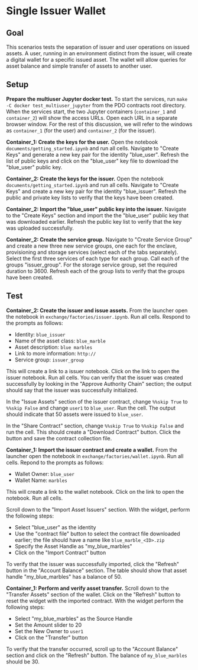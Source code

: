 <!---
Licensed under Creative Commons Attribution 4.0 International License
https://creativecommons.org/licenses/by/4.0/
--->

# Single Issuer Wallet #

## Goal ##

This scenarios tests the separation of issuer and user operations on
issued assets. A user, running in an environment distinct from the
issuer, will create a digital wallet for a specific issued asset. The
wallet will allow queries for asset balance and simple transfer of
assets to another user.

## Setup ##

**Prepare the multiuser Jupyter docker test.** To start the services,
run `make -C docker test_multiuser_jupyter` from the PDO contracts
root directory. When the services start, the two Jupyter containers
(`container_1` and `container_2`) will show the access URLs. Open each
URL in a separate browser window. For the rest of this discussion, we
will refer to the windows as `container_1` (for the user) and
`container_2` (for the issuer).

**Container_1: Create the keys for the user.** Open the notebook
`documents/getting_started.ipynb` and run all cells. Navigate to
"Create Keys" and generate a new key pair for the identity
"blue_user". Refresh the list of public keys and click on the
"blue_user" key file to download the "blue_user" public key.

**Container_2: Create the keys for the issuer.** Open the
notebook `documents/getting_started.ipynb` and run all cells. Navigate
to "Create Keys" and create a new key pair for the identity
"blue_issuer". Refresh the public and private key lists to verify
that the keys have been created.

**Container_2: Import the "blue_user" public key into the issuer.**
Navigate to the "Create Keys" section and import the the "blue_user"
public key that was downloaded earlier. Refresh the public key list to
verify that the key was uploaded successfully.

**Container_2: Create the service group.** Navigate to "Create Service
Group" and create a new three new service groups, one each for the
enclave, provisioning and storage services (select each of the tabs
separately). Select the first three services of each type for each
group. Call each of the groups "issuer_group". For the storage
service group, set the required duration to 3600. Refresh each of the
group lists to verify that the groups have been created.

## Test ##

**Container_2: Create the issuer and issue assets.** From the
launcher open the notebook in
`exchange/factories/issuer.ipynb`. Run all cells. Respond to the
prompts as follows:

* Identity: `blue_issuer`
* Name of the asset class: `blue_marble`
* Asset description: `blue marbles`
* Link to more information: `http://`
* Service group: `issuer_group`

This will create a link to a issuer notebook. Click on the link to
open the issuer notebook. Run all cells. You can verify that the
issuer was created successfully by looking in the "Approve Authority
Chain" section; the output should say that the issuer was successfully
initialized.

In the "Issue Assets" section of the issuer contract, change `%%skip
True` to `%%skip False` and change `user1` to `blue_user`. Run the
cell. The output should indicate that 50 assets were issued to
`blue_user`.

In the "Share Contract" section, change `%%skip True` to `%%skip
False` and run the cell. This should create a "Download Contract"
button. Click the button and save the contract collection file.

**Container_1: Import the issuer contract and create a wallet.** From the launcher
open the notebook in `exchange/factories/wallet.ipynb`. Run all
cells. Repond to the prompts as follows:

* Wallet Owner: `blue_user`
* Wallet Name: `marbles`

This will create a link to the wallet notebook. Click on the link to
open the notebook. Run all cells.

Scroll down to the "Import Asset Issuers" section. With the widget,
perform the following steps:

* Select "blue_user" as the identity
* Use the "contract file" button to select the contract file
  downloaded earlier; the file should have a name like
  `blue_marble_<ID>.zip`
* Specify the Asset Handle as "my_blue_marbles"
* Click on the "Import Contract" button

To verify that the issuer was successfully imported, click the
"Refresh" button in the "Account Balance" section. The table should
show that asset handle "my_blue_marbles" has a balance of 50.

**Container_1: Perform and verify asset transfer.** Scroll down to the
"Transfer Assets" section of the wallet. Click on the "Refresh" button
to reset the widget with the imported contract. With the widget
perform the following steps:

* Select "my_blue_marbles" as the Source Handle
* Set the Amount slider to 20
* Set the New Owner to `user1`
* Click on the "Transfer" button

To verify that the transfer occurred, scroll up to the "Account
Balance" section and click on the "Refresh" button. The balance of
`my_blue_marbles` should be 30.
